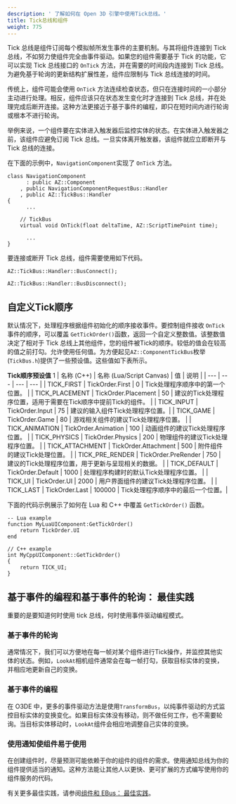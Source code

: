 ```yaml
---
description: ' 了解如何在 Open 3D 引擎中使用Tick总线。'
title: Tick总线和组件
weight: 775
---
```


Tick 总线是组件订阅每个模拟帧所发生事件的主要机制。与其将组件连接到 Tick 总线，不如努力使组件完全由事件驱动。如果您的组件需要基于 Tick 的功能，它可以实现 Tick 总线接口的 `OnTick` 方法，并在需要的时间段内连接到 Tick 总线。为避免基于轮询的更新结构扩展性差，组件应限制与 Tick 总线连接的时间。

传统上，组件可能会使用 `OnTick` 方法连续检查状态，但只在连接时间的一小部分主动进行处理。相反，组件应该只在状态发生变化时才连接到 Tick 总线，并在处理完成后断开连接。这种方法更接近于基于事件的编程，即只在短时间内进行轮询或根本不进行轮询。

举例来说，一个组件要在实体进入触发器后监控实体的状态。在实体进入触发器之前，该组件应避免订阅 Tick 总线。一旦实体离开触发器，该组件就应立即断开与 Tick 总线的连接。

在下面的示例中，`NavigationComponent`实现了 `OnTick` 方法。

```
class NavigationComponent
      : public AZ::Component
    , public NavigationComponentRequestBus::Handler
    , public AZ::TickBus::Handler
{
      ...

    // TickBus
    virtual void OnTick(float deltaTime, AZ::ScriptTimePoint time);

      ...
}
```

要连接或断开 Tick 总线，组件需要使用如下代码。

```
AZ::TickBus::Handler::BusConnect();
```

```
AZ::TickBus::Handler::BusDisconnect();
```

## 自定义Tick顺序

默认情况下，处理程序根据组件初始化的顺序接收事件。要控制组件接收 `OnTick`事件的顺序，可以覆盖 `GetTickOrder()`函数，返回一个自定义整数值。该整数值决定了相对于 Tick 总线上其他组件，您的组件被Tick的顺序。较低的值会在较高的值之前打勾。允许使用任何值。为方便起见`AZ::ComponentTickBus`枚举\(`TickBus.h`\)提供了一些预设值。这些值如下表所示。

**Tick顺序预设值**
1
| 名称 (C++) | 名称 (Lua/Script Canvas) | 值 | 说明 |
| --- | --- | --- | --- |
| TICK\_FIRST | TickOrder.First | 0 | Tick处理程序顺序中的第一个位置。 |
| TICK\_PLACEMENT | TickOrder.Placement | 50 | 建议的Tick处理程序位置，适用于需要在Tick顺序中提前Tick的组件。 |
| TICK\_INPUT | TickOrder.Input | 75 | 建议的输入组件Tick处理程序位置。|
| TICK\_GAME | TickOrder.Game | 80 | 游戏相关组件的建议Tick处理程序位置。 |
| TICK\_ANIMATION | TickOrder.Animation | 100 | 动画组件的建议Tick处理程序位置。 |
| TICK\_PHYSICS | TickOrder.Physics | 200 | 物理组件的建议Tick处理程序位置。 |
| TICK\_ATTACHMENT | TickOrder.Attachment | 500 | 附件组件的建议Tick处理位置。 |
| TICK\_PRE\_RENDER | TickOrder.PreRender | 750 | 建议的Tick处理程序位置，用于更新与呈现相关的数据。 |
  | TICK\_DEFAULT | TickOrder.Default | 1000 | 处理程序构建时的默认Tick处理程序位置。 |
| TICK\_UI | TickOrder.UI | 2000 | 用户界面组件的建议Tick处理程序位置。 |
| TICK\_LAST | TickOrder.Last | 100000 | Tick处理程序顺序中的最后一个位置。|

下面的代码示例展示了如何在 Lua 和 C++ 中覆盖 `GetTickOrder()` 函数。

```
-- Lua example
function MyLuaUIComponent:GetTickOrder()
    return TickOrder.UI
end
```

```
// C++ example
int MyCppUIComponent::GetTickOrder()
{
    return TICK_UI;
}
```

## 基于事件的编程和基于事件的轮询： 最佳实践

重要的是要知道何时使用 tick 总线，何时使用事件驱动编程模式。

### 基于事件的轮询

通常情况下，我们可以方便地在每一帧对某个组件进行Tick操作，并监控其他实体的状态。例如，`LookAt`相机组件通常会在每一帧打勾，获取目标实体的变换，并相应地更新自己的变换。

### 基于事件的编程

在 O3DE 中，更多的事件驱动方法是使用`TransformBus`，以纯事件驱动的方式监控目标实体的变换变化。如果目标实体没有移动，则不做任何工作，也不需要轮询。当目标实体移动时，`LookAt`组件会相应地调整自己实体的变换。

### 使用通知使组件易于使用

在创建组件时，尽量预测可能依赖于你的组件的组件的需求。使用通知总线为你的组件提供适当的通知。这种方法能让其他人以更快、更可扩展的方式编写使用你的组件服务的代码。

有关更多最佳实践，请参阅[组件和 EBus： 最佳实践](/docs/user-guide/programming/components/entity-system-pg-components-ebuses-best-practices/)。
